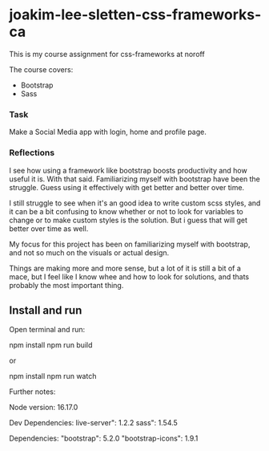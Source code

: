 # joakim-lee-sletten-css-frameworks-ca

This is my course assignment for css-frameworks at noroff

The course covers:

- Bootstrap
- Sass

### Task

Make a Social Media app with login, home and profile page.

### Reflections

I see how using a framework like bootstrap boosts productivity and how useful it is. With that said.
Familiarizing myself with bootstrap have been the struggle. Guess using it effectively with get better and better over time.

I still struggle to see when it's an good idea to write custom scss styles, and it can be a bit confusing to know whether or not to look for variables to change or to make custom styles is the solution. But i guess that will get better over time as well.

My focus for this project has been on familiarizing myself with bootstrap, and not so much on the visuals or actual design.

Things are making more and more sense, but a lot of it is still a bit of a mace, but I feel like I know whee and how to look for solutions, and thats probably the most important thing.

## Install and run

Open terminal and run:

npm install
npm run build

or

npm install
npm run watch

Further notes:

Node version: 16.17.0

Dev Dependencies:
live-server": 1.2.2
sass": 1.54.5

Dependencies:
"bootstrap": 5.2.0
"bootstrap-icons": 1.9.1
